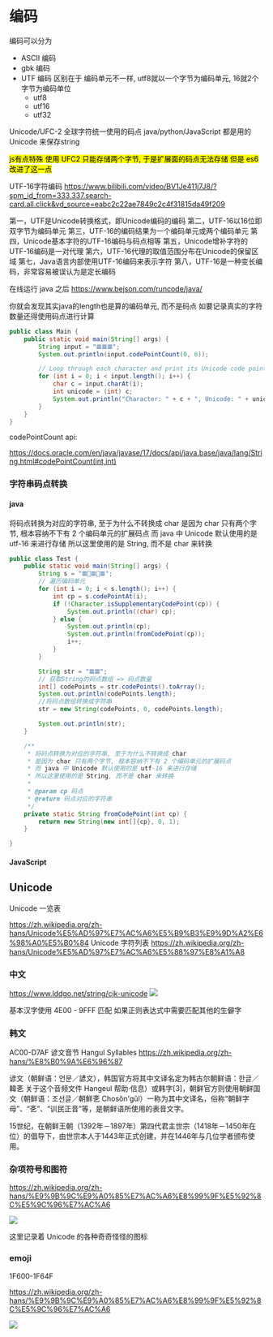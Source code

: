 # 编码

编码可以分为 
- ASCII 编码
- gbk 编码
- UTF 编码 区别在于 编码单元不一样, utf8就以一个字节为编码单元, 16就2个字节为编码单位
  - utf8
  - utf16
  - utf32

Unicode/UFC-2 全球字符统一使用的码点
java/python/JavaScript 都是用的 Unicode 来保存string

<mark>
js有点特殊 使用 UFC2 只能存储两个字节, 于是扩展面的码点无法存储
但是 es6 改进了这一点
</mark>


UTF-16字符编码
https://www.bilibili.com/video/BV1Je411j7J8/?spm_id_from=333.337.search-card.all.click&vd_source=eabc2c22ae7849c2c4f31815da49f209

第一，UTF是Unicode转换格式，即Unicode编码的编码
第二，UTF-16以16位即双字节为编码单元
第三，UTF-16的编码结果为一个编码单元或两个编码单元
第四，Unicode基本字符的UTF-16编码与码点相等
第五，Unicode增补字符的UTF-16编码是一对代理
第六，UTF-16代理的取值范围分布在Unicode的保留区域
第七，Java语言内部使用UTF-16编码来表示字符
第八，UTF-16是一种变长编码，非常容易被误认为是定长编码

在线运行 java 之后
https://www.bejson.com/runcode/java/

你就会发现其实java的length也是算的编码单元, 而不是码点
如要记录真实的字符数量还得使用码点进行计算

```java
public class Main {
    public static void main(String[] args) {
        String input = "𝌆𝌆𝌆";
        System.out.println(input.codePointCount(0, 6));

        // Loop through each character and print its Unicode code point
        for (int i = 0; i < input.length(); i++) {
            char c = input.charAt(i);
            int unicode = (int) c;
            System.out.println("Character: " + c + ", Unicode: " + unicode);
        }
    }
}

```

codePointCount api: 

https://docs.oracle.com/en/java/javase/17/docs/api/java.base/java/lang/String.html#codePointCount(int,int)

### 字符串码点转换
#### java
将码点转换为对应的字符串, 至于为什么不转换成 char
是因为 char 只有两个字节, 根本容纳不下有 2 个编码单元的扩展码点
而 java 中 Unicode 默认使用的是 utf-16 来进行存储
所以这里使用的是 String, 而不是 char 来转换
```java
public class Test {
    public static void main(String[] args) {
        String s = "𝌆🍷𝌆🍷𝌆";
        // 遍历编码单元
        for (int i = 0; i < s.length(); i++) {
            int cp = s.codePointAt(i);
            if (!Character.isSupplementaryCodePoint(cp)) {
                System.out.println((char) cp);
            } else {
                System.out.println(cp);
                System.out.println(fromCodePoint(cp));
                i++;
            }
        }

        String str = "𝌆𝌆";
        // 获取String的码点数组 => 码点数量
        int[] codePoints = str.codePoints().toArray();
        System.out.println(codePoints.length);
        //将码点数组转换成字符串
        str = new String(codePoints, 0, codePoints.length);

        System.out.println(str);
    }

    /**
     * 将码点转换为对应的字符串, 至于为什么不转换成 char
     * 是因为 char 只有两个字节, 根本容纳不下有 2 个编码单元的扩展码点
     * 而 java 中 Unicode 默认使用的是 utf-16 来进行存储
     * 所以这里使用的是 String, 而不是 char 来转换
     *
     * @param cp 码点
     * @return 码点对应的字符串
     */
    private static String fromCodePoint(int cp) {
        return new String(new int[]{cp}, 0, 1);
    }

}


```

#### JavaScript




## Unicode
Unicode 一览表

https://zh.wikipedia.org/zh-hans/Unicode%E5%AD%97%E7%AC%A6%E5%B9%B3%E9%9D%A2%E6%98%A0%E5%B0%84
Unicode 字符列表
https://zh.wikipedia.org/zh-hans/Unicode%E5%AD%97%E7%AC%A6%E5%88%97%E8%A1%A8

### 中文
https://www.lddgo.net/string/cjk-unicode
![](https://raw.githubusercontent.com/HongXiaoHong/images/main/picture/20230824171019.png)

基本汉字使用 4E00 - 9FFF 匹配
如果正则表达式中需要匹配其他的生僻字

### 韩文
AC00-D7AF	谚文音节	Hangul Syllables
https://zh.wikipedia.org/zh-hans/%E8%B0%9A%E6%96%87

谚文（朝鲜语：언문／諺文），韩国官方将其中文译名定为韩古尔朝鲜语：한글／韓㐎 关于这个音频文件 Hangeul 帮助·信息）或韩字[3]，朝鲜官方则使用朝鲜国文（朝鲜语：조선글／朝鮮㐎 Chosŏn'gŭl）一称为其中文译名，俗称“朝鲜字母”、“㐎”、“训民正音”等，是朝鲜语所使用的表音文字。

15世纪，在朝鲜王朝（1392年－1897年）第四代君主世宗（1418年－1450年在位）的倡导下，由世宗本人于1443年正式创建，并在1446年与几位学者颁布使用。

### 杂项符号和图符
https://zh.wikipedia.org/zh-hans/%E9%9B%9C%E9%A0%85%E7%AC%A6%E8%99%9F%E5%92%8C%E5%9C%96%E7%AC%A6

![](https://raw.githubusercontent.com/HongXiaoHong/images/main/picture/20230824160151.png)

这里记录着 Unicode 的各种奇奇怪怪的图标

### emoji
1F600-1F64F

https://zh.wikipedia.org/zh-hans/%E9%9B%9C%E9%A0%85%E7%AC%A6%E8%99%9F%E5%92%8C%E5%9C%96%E7%AC%A6

![](https://raw.githubusercontent.com/HongXiaoHong/images/main/picture/20230824170247.png)